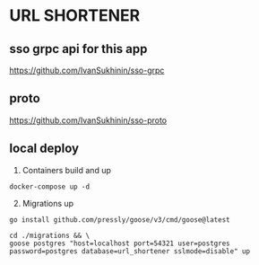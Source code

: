# URL SHORTENER

## sso grpc api for this app
https://github.com/IvanSukhinin/sso-grpc

## proto
https://github.com/IvanSukhinin/sso-proto

## local deploy
1) Containers build and up
```shell
docker-compose up -d
```
2) Migrations up
```shell
go install github.com/pressly/goose/v3/cmd/goose@latest
```

```shell
cd ./migrations && \
goose postgres "host=localhost port=54321 user=postgres password=postgres database=url_shortener sslmode=disable" up
```
